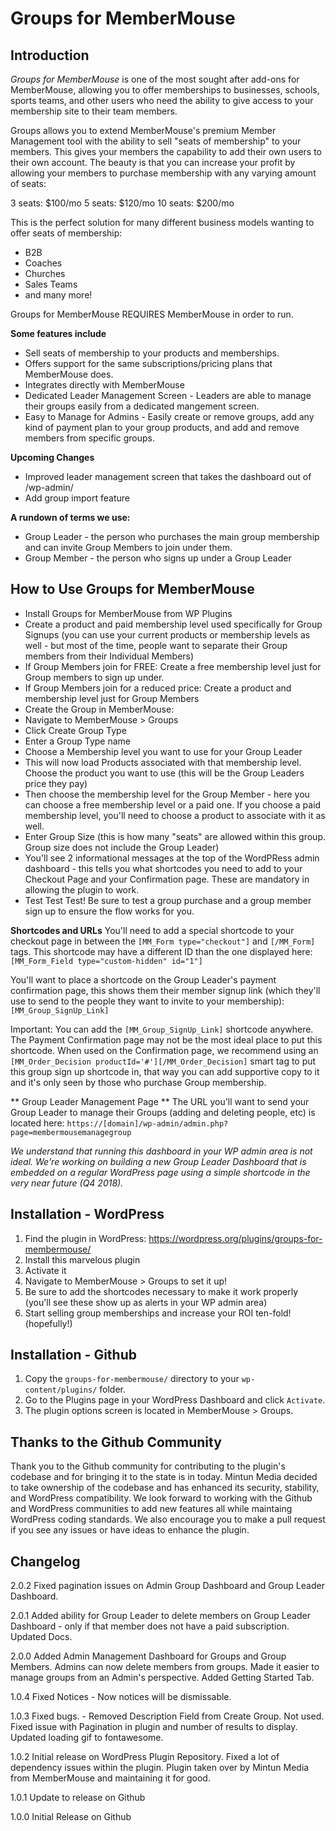 # Groups for MemberMouse

## Introduction

*Groups for MemberMouse* is one of the most sought after add-ons for MemberMouse, allowing you to offer memberships to businesses, schools, sports teams, and other users who need the ability to give access to your membership site to their team members.

Groups allows you to extend MemberMouse's premium Member Management tool with the ability to sell "seats of membership" to your members. This gives your members the capability to add their own users to their own account. The beauty is that you can increase your profit by allowing your members to purchase membership with any varying amount of seats:

3 seats: $100/mo
5 seats: $120/mo
10 seats: $200/mo

This is the perfect solution for many different business models wanting to offer seats of membership:

- B2B
- Coaches
- Churches
- Sales Teams
- and many more!

Groups for MemberMouse REQUIRES MemberMouse in order to run.

**Some features include**

- Sell seats of membership to your products and memberships.
- Offers support for the same subscriptions/pricing plans that MemberMouse does.
- Integrates directly with MemberMouse
- Dedicated Leader Management Screen - Leaders are able to manage their groups easily from a dedicated mangement screen.
- Easy to Manage for Admins - Easily create or remove groups, add any kind of payment plan to your group products, and add and remove members from specific groups.

**Upcoming Changes**

- Improved leader management screen that takes the dashboard out of /wp-admin/
- Add group import feature

**A rundown of terms we use:**
- Group Leader - the person who purchases the main group membership and can invite Group Members to join under them.
- Group Member - the person who signs up under a Group Leader

## How to Use Groups for MemberMouse

- Install Groups for MemberMouse from WP Plugins
- Create a product and paid membership level used specifically for Group Signups (you can use your current products or membership levels as well - but most of the time, people want to separate their Group members from their Individual Members)
- If Group Members join for FREE: Create a free membership level just for Group members to sign up under.
- If Group Members join for a reduced price: Create a product and membership level just for Group Members
- Create the Group in MemberMouse:
- Navigate to MemberMouse > Groups
- Click Create Group Type
- Enter a Group Type name
- Choose a Membership level you want to use for your Group Leader
- This will now load Products associated with that membership level. Choose the product you want to use (this will be the Group Leaders price they pay)
- Then choose the membership level for the Group Member - here you can choose a free membership level or a paid one. If you choose a paid membership level, you'll need to choose a product to associate with it as well.
- Enter Group Size (this is how many "seats" are allowed within this group. Group size does not include the Group Leader)
- You'll see 2 informational messages at the top of the WordPRess admin dashboard - this tells you what shortcodes you need to add to your Checkout Page and your Confirmation page. These are mandatory in allowing the plugin to work.
- Test Test Test! Be sure to test a group purchase and a group member sign up to ensure the flow works for you.

**Shortcodes and URLs**
You'll need to add a special shortcode to your checkout page in between the `[MM_Form type="checkout"]` and `[/MM_Form]` tags. This shortcode may have a different ID than the one displayed here: `[MM_Form_Field type="custom-hidden" id="1"]`

You'll want to place a shortcode on the Group Leader's payment confirmation page, this shows them their member signup link (which they'll use to send to the people they want to invite to your membership): `[MM_Group_SignUp_Link]`

Important: You can add the `[MM_Group_SignUp_Link]` shortcode anywhere. The Payment Confirmation page may not be the most ideal place to put this shortcode. When used on the Confirmation page, we recommend using an `[MM_Order_Decision productId='#'][/MM_Order_Decision]` smart tag to put this group sign up shortcode in, that way you can add supportive copy to it and it's only seen by those who purchase Group membership.

** Group Leader Management Page **
The URL you'll want to send your Group Leader to manage their Groups (adding and deleting people, etc) is located here:
`https://[domain]/wp-admin/admin.php?page=membermousemanagegroup`

*We understand that running this dashboard in your WP admin area is not ideal. We're working on building a new Group Leader Dashboard that is embedded on a regular WordPress page using a simple shortcode in the very near future (Q4 2018).*

## Installation - WordPress

1. Find the plugin in WordPress: https://wordpress.org/plugins/groups-for-membermouse/
2. Install this marvelous plugin
3. Activate it
4. Navigate to MemberMouse > Groups to set it up!
5. Be sure to add the shortcodes necessary to make it work properly (you'll see these show up as alerts in your WP admin area)
6. Start selling group memberships and increase your ROI ten-fold! (hopefully!)

## Installation - Github

1. Copy the `groups-for-membermouse/` directory to your `wp-content/plugins/` folder.
2. Go to the Plugins page in your WordPress Dashboard and click `Activate`.
3. The plugin options screen is located in MemberMouse > Groups.

## Thanks to the Github Community
Thank you to the Github community for contributing to the plugin's codebase and for bringing it to the state is in today. Mintun Media decided to take ownership of the codebase and has enhanced its security, stability, and WordPress compatibility. We look forward to working with the Github and WordPress communities to add new features all while maintaing WordPress coding standards. We also encourage you to make a pull request if you see any issues or have ideas to enhance the plugin.

## Changelog
2.0.2 Fixed pagination issues on Admin Group Dashboard and Group Leader Dashboard.

2.0.1 Added ability for Group Leader to delete members on Group Leader Dashboard - only if that member does not have a paid subscription. Updated Docs.

2.0.0 Added Admin Management Dashboard for Groups and Group Members. Admins can now delete members from groups. Made it easier to manage groups from an Admin's perspective. Added Getting Started Tab.

1.0.4 Fixed Notices - Now notices will be dismissable.

1.0.3 Fixed bugs. - Removed Description Field from Create Group. Not used. Fixed issue with Pagination in plugin and number of results to display. Updated loading gif to fontawesome.

1.0.2 Initial release on WordPress Plugin Repository. Fixed a lot of dependency issues within the plugin. Plugin taken over by Mintun Media from MemberMouse and maintaining it for good.

1.0.1 Update to release on Github

1.0.0 Initial Release on Github
